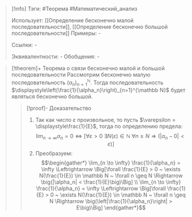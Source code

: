 > [!info]
> Тэги: #Теорема #Математический_анализ   
> 
> Использует: [[Определение бесконечно малой последовательности]], [[Определение бесконечно большой последовательности]]
> Примеры: *-*
> 
> Ссылки: *-*
> 
> Эквивалентности: *-*
> Обобщения: *-*

> [!theorem]+ Теорема о связи бесконечно малой и большой последовательности
> Рассмотрим бесконечно малую последовательность $(\alpha_n)_{n=1}^{\mathbb N}$. Тогда последовательность $\displaystyle\left(\frac{1}{\alpha_n}\right)_{n=1}^{\mathbb N}$ будет являться бесконечно большой. 
> > [!proof]- Доказательство
> > 1. Так как число $\varepsilon$ произвольное, то пусть $\varepsilon = \displaystyle\frac{1}{E}$, тогда по определению предела: $$\lim_{n \to \infty} \alpha_n = 0 \Leftrightarrow \Big[\forall \varepsilon > 0 ~ \exists N(\varepsilon) \in \mathbb N ~ \forall n \geq N \Rightarrow \big(|\alpha_n - 0| < \varepsilon\big)\Big]$$
> > 2. Преобразуем: $$\begin{gather*} \lim_{n \to \infty} \frac{1}{\alpha_n} = \infty \Leftrightarrow \Big[\forall \frac{1}{E} > 0 ~ \exists N(\frac{1}{E}) \in \mathbb N ~ \forall n \geq N \Rightarrow \big(|\alpha_n| < \frac{1}{E}\big)\Big] \\ \lim_{n \to \infty} \frac{1}{\alpha_n} = \infty \Leftrightarrow \Big[\forall \frac{1}{E} > 0 ~ \exists N(\frac{1}{E}) \in \mathbb N ~ \forall n \geq N \Rightarrow \big(\left|\frac{1}{\alpha_n}\right| > E\big)\Big] \end{gather*}$$

